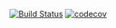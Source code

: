 [![Build Status](https://travis-ci.com/open-synergy/opnsynid-agreement.svg?branch=12.0)](https://travis-ci.com/open-synergy/opnsynid-agreement)
[![codecov](https://codecov.io/gh/open-synergy/opnsynid-agreement/branch/12.0/graph/badge.svg)](https://codecov.io/gh/open-synergy/opnsynid-agreement)
